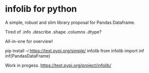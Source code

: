 # infolib for python
A simple, robust and slim library proposal for Pandas Dataframe.

Tired of .info .describe .shape .columns .dtype?

All-in-one for overview!

pip install -i https://test.pypi.org/simple/ infolib
from infolib import inf
inf(PandasDataFrame)

Work in progess.
https://test.pypi.org/project/infolib/
